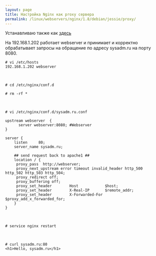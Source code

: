 ```yaml
---
layout: page
title: Настройка Nginx как proxy сервера
permalink: /linux/webservers/nginx/1.8/debian/jessie/proxy/
---
```



Устанавливаю также как <a href="http://sysadm.ru/linux/webservers/nginx/debian/installation/">здесь</a>

На 192.168.1.202 работает webserver и принимает и корректно обрабатывает запросы на обращение по адресу sysadm.ru на порту 8080.

    # vi /etc/hosts
    192.168.1.202 webserver

<br/>


    # cd /etc/nginx/conf.d

    # rm -rf *


<br/>

    # vi /etc/nginx/conf.d/sysadm.ru.conf

    upstream webserver  {
          server webserver:8080; #Webserver
    }

    server {
        listen     80;
        server_name sysadm.ru;

        ## send request back to apache1 ##
        location / {
         proxy_pass  http://webserver;
         proxy_next_upstream error timeout invalid_header http_500 http_502 http_503 http_504;
         proxy_redirect off;
         proxy_buffering off;
         proxy_set_header        Host            $host;
         proxy_set_header        X-Real-IP       $remote_addr;
         proxy_set_header        X-Forwarded-For $proxy_add_x_forwarded_for;
        }
    }


<br/>


    # service nginx restart

<br/>

    # curl sysadm.ru:80
    <h1>Hello, sysadm.ru</h1>
